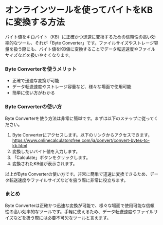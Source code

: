 オンラインツールを使ってバイトをKBに変換する方法
=========================

バイト値をキロバイト（KB）に正確かつ迅速に変換するための信頼性の高い効率的なツール、それが「Byte Converter」です。ファイルサイズやストレージ容量を扱う際にも、バイト値をKB値に変換することでデータ転送速度やファイルサイズなどを扱いやすくなります。

### Byte Converterを使うメリット

- 正確で迅速な変換が可能
- データ転送速度やストレージ容量など、様々な場面で使用可能
- 簡単に使い方がわかる

### Byte Converterの使い方

Byte Converterを使う方法は非常に簡単です。まずは以下のステップに従ってください。

1. Byte Converterにアクセスします。以下のリンクからアクセスできます。<https://www.onlinecalculatorsfree.com/ja/convert/convert-bytes-to-kb.html>
2. 変換したいバイト値を入力します。
3. 「Calculate」ボタンをクリックします。
4. 変換されたKB値が表示されます。

以上がByte Converterの使い方です。非常に簡単で迅速に変換できるため、データ転送速度やファイルサイズなどを扱う際に非常に役立ちます。

### まとめ

Byte Converterは正確かつ迅速な変換が可能で、様々な場面で使用可能な信頼性の高い効率的なツールです。手軽に使えるため、データ転送速度やファイルサイズなどを扱う際には必要不可欠なツールと言えます。